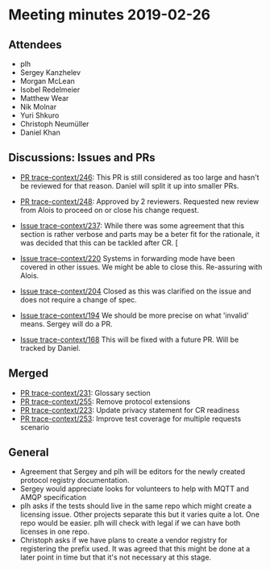 # Meeting minutes 2019-02-26

## Attendees

* plh
* Sergey Kanzhelev
* Morgan McLean
* Isobel Redelmeier
* Matthew Wear
* Nik Molnar
* Yuri Shkuro
* Christoph Neumüller
* Daniel Khan

## Discussions: Issues and PRs
* [PR trace-context/246](https://github.com/w3c/trace-context/pull/246):
  This PR is still considered as too large and hasn't be reviewed for that reason.
  Daniel will split it up into smaller PRs.

* [PR trace-context/248](https://github.com/w3c/trace-context/pull/248):
  Approved by 2 reviewers.
  Requested new review from Alois to proceed on or close his change request.

* [Issue trace-context/237](https://github.com/w3c/trace-context/issues/237):
  While there was some agreement that this section is rather verbose and parts
  may be a beter fit for the rationale, it was decided that this can be tackled
  after CR.
[
* [Issue trace-context/220](https://github.com/w3c/trace-context/issues/220)
  Systems in forwarding mode have been covered in other issues.
  We might be able to close this. Re-assuring with Alois.
* [Issue trace-context/204](https://github.com/w3c/trace-context/issues/204)
  Closed as this was clarified on the issue and does not require a change of spec.

* [Issue trace-context/194](https://github.com/w3c/trace-context/issues/194)
We should be more precise on what 'invalid' means. Sergey will do a PR.

* [Issue trace-context/168](https://github.com/w3c/trace-context/issues/168)
This will be fixed with a future PR. Will be tracked by Daniel.

## Merged
* [PR trace-context/231](https://github.com/w3c/trace-context/pull/231):
  Glossary section
* [PR trace-context/255](https://github.com/w3c/trace-context/pull/255):
  Remove protocol extensions
* [PR trace-context/223](https://github.com/w3c/trace-context/pull/223):
  Update privacy statement for CR readiness
* [PR trace-context/253](https://github.com/w3c/trace-context/pull/253):
  Improve test coverage for multiple requests scenario



## General
* Agreement that Sergey and plh will be editors for the newly created protocol
  registry documentation.
* Sergey would appreciate looks for volunteers to help with MQTT and AMQP specification
* plh asks if the tests should live in the same repo which might create
  a licensing issue. Other projects separate this but it varies quite a lot.
  One repo would be easier.
  plh will check with legal if we can have both licenses in one repo.
* Christoph asks if we have plans to create a vendor registry
  for registering the prefix used.
  It was agreed that this might be done at a later point in time but that it's not necessary at this stage.
